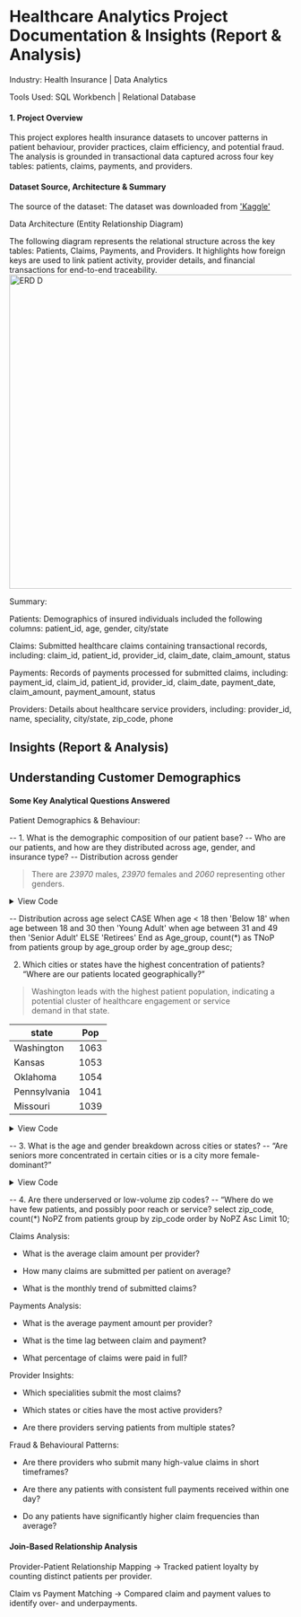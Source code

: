 # Healthcare Analytics Project Documentation & Insights (Report & Analysis)

Industry: Health Insurance | Data Analytics

Tools Used: SQL Workbench | Relational Database
 
#### 1. Project Overview
This project explores health insurance datasets to uncover patterns in patient behaviour, provider practices, claim efficiency, and potential fraud. The analysis is grounded in transactional data captured across four key tables: patients, claims, payments, and providers.

#### Dataset Source, Architecture & Summary
The source of the dataset: The dataset was downloaded from ['Kaggle'](https://www.kaggle.com/datasets/jaiswalmagic1/healthcare-fraud-detection-dataset1)

Data Architecture (Entity Relationship Diagram)

The following diagram represents the relational structure across the key tables: Patients, Claims, Payments, and Providers. It highlights how foreign keys are used to link patient activity, provider details, and financial transactions for end-to-end traceability.
<img width="560" height="560" alt="ERD D" src="https://github.com/user-attachments/assets/e9ce5637-be3f-4658-ba5f-3a20e9997bbb" />

Summary: 

Patients: Demographics of insured individuals included the following columns: patient_id, age, gender, city/state

Claims: Submitted healthcare claims containing transactional records, including: claim_id, patient_id, provider_id, claim_date, claim_amount, status

Payments: Records of payments processed for submitted claims, including: payment_id, claim_id, patient_id, provider_id, claim_date, payment_date, claim_amount, payment_amount, status

Providers: Details about healthcare service providers, including: provider_id, name, speciality, city/state, zip_code, phone

## Insights (Report & Analysis)
## Understanding Customer Demographics
#### Some Key Analytical Questions Answered

Patient Demographics & Behaviour: 

-- 1.  What is the demographic composition of our patient base?
-- Who are our patients, and how are they distributed across age, gender, and insurance type?
-- Distribution across gender


> There are	*23970* males,	*23970* females and	*2060* representing other genders. 
<details>
  <summary>View Code</summary>
 
  ```sql
  select gender, count(gender) as Number
from patients
group by gender
order by number desc;
  ```
</details>
 
-- Distribution across age 
select
CASE 
 When age < 18 then 'Below 18'
 when age between 18 and 30 then 'Young Adult'
 when age between 31 and 49 then 'Senior Adult'
ELSE 'Retirees'
End as Age_group, count(*) as TNoP
from patients
group by age_group
order by age_group desc;

2. Which cities or states have the highest concentration of patients?
   “Where are our patients located geographically?”

> Washington leads with the highest patient population, indicating a potential cluster of healthcare engagement or service demand in that state.

| state          | Pop          |
|----------------|--------------|
| Washington     | 1063         |
| Kansas         | 1053         |
| Oklahoma       | 1054         |
| Pennsylvania   | 1041         |
| Missouri       | 1039         |

<details>
  <summary>View Code</summary>
 
``` sql
select state, count(*) AS Pop
from patients
group by state
order by pop desc
limit 5;
```
</details>

-- 3. What is the age and gender breakdown across cities or states?
-- “Are seniors more concentrated in certain cities or is a city more female-dominant?”

<details>
  <summary>View Code</summary>

 ``` SQL
 SELECT 
  state,
  gender,
  CASE 
    WHEN age < 18 THEN '0-17'
    WHEN age BETWEEN 18 AND 34 THEN '18-34'
    WHEN age BETWEEN 35 AND 54 THEN '35-54'
    WHEN age BETWEEN 55 AND 74 THEN '55-74'
    ELSE '75+'
  END AS age_group,
  COUNT(*) AS patient_count
FROM patients
GROUP BY state, gender, age_group
ORDER BY state, gender, age_group;
```
</details>

-- 4. Are there underserved or low-volume zip codes?
-- “Where do we have few patients, and possibly poor reach or service?
select zip_code, count(*) NoPZ
from patients
group by zip_code
order by NoPZ Asc
Limit 10;







Claims Analysis: 

- What is the average claim amount per provider?

- How many claims are submitted per patient on average?

- What is the monthly trend of submitted claims?

Payments Analysis: 

- What is the average payment amount per provider?

- What is the time lag between claim and payment?

- What percentage of claims were paid in full?

Provider Insights: 

- Which specialities submit the most claims?

- Which states or cities have the most active providers?

- Are there providers serving patients from multiple states?

Fraud & Behavioural Patterns: 

- Are there providers who submit many high-value claims in short timeframes?

- Are there any patients with consistent full payments received within one day?

- Do any patients have significantly higher claim frequencies than average?

#### Join-Based Relationship Analysis

Provider-Patient Relationship Mapping
 → Tracked patient loyalty by counting distinct patients per provider.

Claim vs Payment Matching
 → Compared claim and payment values to identify over- and underpayments.




